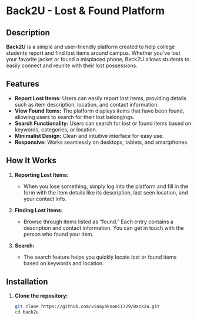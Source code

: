 # Back2U - Lost & Found Platform

## Description

**Back2U** is a simple and user-friendly platform created to help college students report and find lost items around campus. Whether you’ve lost your favorite jacket or found a misplaced phone, Back2U allows students to easily connect and reunite with their lost possessions.

## Features

- **Report Lost Items:** Users can easily report lost items, providing details such as item description, location, and contact information.
- **View Found Items:** The platform displays items that have been found, allowing users to search for their lost belongings.
- **Search Functionality:** Users can search for lost or found items based on keywords, categories, or location.
- **Minimalist Design:** Clean and intuitive interface for easy use.
- **Responsive:** Works seamlessly on desktops, tablets, and smartphones.

## How It Works

1. **Reporting Lost Items:**
   - When you lose something, simply log into the platform and fill in the form with the item details like its description, last seen location, and your contact info.
   
2. **Finding Lost Items:**
   - Browse through items listed as “found.” Each entry contains a description and contact information. You can get in touch with the person who found your item.

3. **Search:**
   - The search feature helps you quickly locate lost or found items based on keywords and location.

## Installation

1. **Clone the repository:**

   ```bash
   git clone https://github.com/vinayaksoni1729/Back2u.git
   cd back2u
